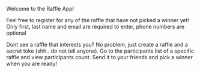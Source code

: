 Welcome to the Raffle App!

Feel free to register for any of the raffle that have not picked a winner yet! Only first, last name and email are required to enter, phone numbers are optional 

Dont see a raffle that interests you? No problem, just create a raffle and a secret toke (shh.. do not tell anyone). Go to the participants list of a specific raffle and view participants count. Send it to your friends and pick a winner when you are ready!

